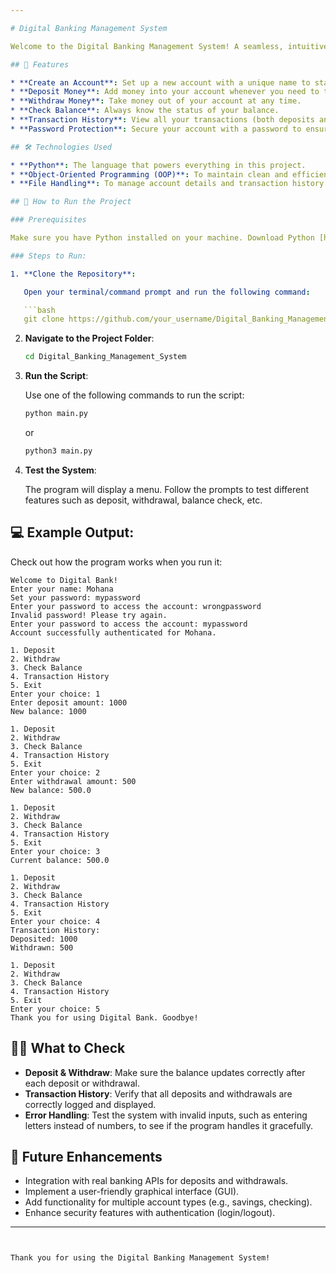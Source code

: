 ```yaml
---

# Digital Banking Management System

Welcome to the Digital Banking Management System! A seamless, intuitive, and simple Python-based banking system designed to simulate banking functionalities for users. This project enables users to create an account, deposit/withdraw money, check their balance, and view transaction history, all while interacting with a smooth and easy-to-use interface.

## 🚀 Features

* **Create an Account**: Set up a new account with a unique name to start your banking journey.
* **Deposit Money**: Add money into your account whenever you need to top up.
* **Withdraw Money**: Take money out of your account at any time.
* **Check Balance**: Always know the status of your balance.
* **Transaction History**: View all your transactions (both deposits and withdrawals).
* **Password Protection**: Secure your account with a password to ensure only authorized access.

## 🛠 Technologies Used

* **Python**: The language that powers everything in this project.
* **Object-Oriented Programming (OOP)**: To maintain clean and efficient code.
* **File Handling**: To manage account details and transaction history.

## 🚀 How to Run the Project

### Prerequisites

Make sure you have Python installed on your machine. Download Python [here](https://www.python.org/downloads/).

### Steps to Run:

1. **Clone the Repository**:

   Open your terminal/command prompt and run the following command:

   ```bash
   git clone https://github.com/your_username/Digital_Banking_Management_System.git
   ```

2. **Navigate to the Project Folder**:

   ```bash
   cd Digital_Banking_Management_System
   ```

3. **Run the Script**:

   Use one of the following commands to run the script:

   ```bash
   python main.py
   ```

   or

   ```bash
   python3 main.py
   ```

4. **Test the System**:

   The program will display a menu. Follow the prompts to test different features such as deposit, withdrawal, balance check, etc.

## 💻 Example Output:

Check out how the program works when you run it:

```
Welcome to Digital Bank!
Enter your name: Mohana
Set your password: mypassword
Enter your password to access the account: wrongpassword
Invalid password! Please try again.
Enter your password to access the account: mypassword
Account successfully authenticated for Mohana.

1. Deposit
2. Withdraw
3. Check Balance
4. Transaction History
5. Exit
Enter your choice: 1
Enter deposit amount: 1000
New balance: 1000

1. Deposit
2. Withdraw
3. Check Balance
4. Transaction History
5. Exit
Enter your choice: 2
Enter withdrawal amount: 500
New balance: 500.0

1. Deposit
2. Withdraw
3. Check Balance
4. Transaction History
5. Exit
Enter your choice: 3
Current balance: 500.0

1. Deposit
2. Withdraw
3. Check Balance
4. Transaction History
5. Exit
Enter your choice: 4
Transaction History:
Deposited: 1000
Withdrawn: 500

1. Deposit
2. Withdraw
3. Check Balance
4. Transaction History
5. Exit
Enter your choice: 5
Thank you for using Digital Bank. Goodbye!
```

## 🧑‍💻 What to Check

* **Deposit & Withdraw**: Make sure the balance updates correctly after each deposit or withdrawal.
* **Transaction History**: Verify that all deposits and withdrawals are correctly logged and displayed.
* **Error Handling**: Test the system with invalid inputs, such as entering letters instead of numbers, to see if the program handles it gracefully.

## 🌱 Future Enhancements

* Integration with real banking APIs for deposits and withdrawals.
* Implement a user-friendly graphical interface (GUI).
* Add functionality for multiple account types (e.g., savings, checking).
* Enhance security features with authentication (login/logout).

---
```


Thank you for using the Digital Banking Management System!

```
